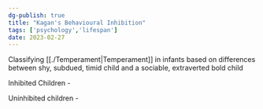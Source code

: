 ```yaml
---  
dg-publish: true  
title: "Kagan's Behavioural Inhibition"  
tags: ['psychology','lifespan']      
date: 2023-02-27  
---  
```

  
Classifying [[./Temperament|Temperament]] in infants based on differences between shy, subdued, timid child and a sociable, extraverted bold child   
  
Inhibited Children -   
  
Uninhibited children -   
  
